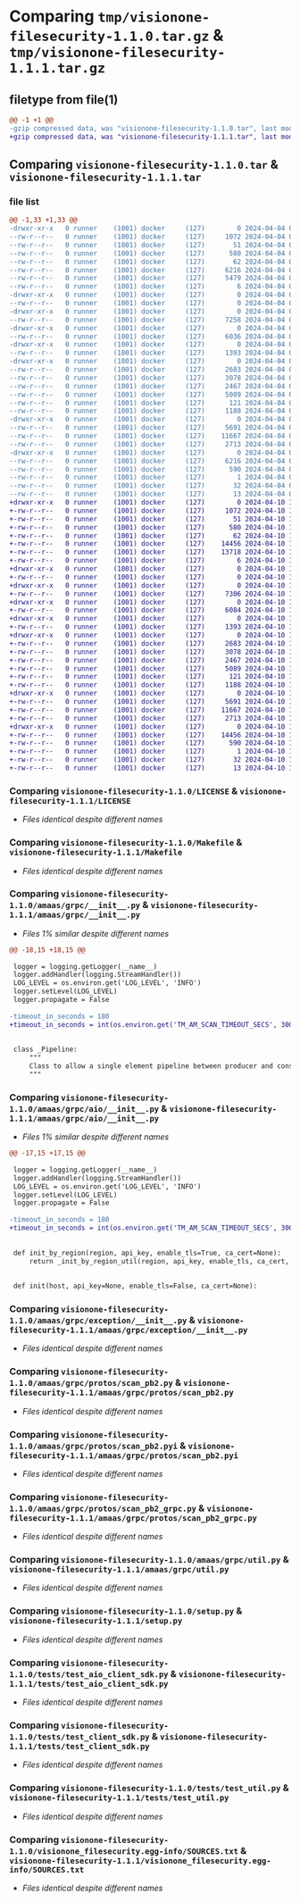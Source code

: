 # Comparing `tmp/visionone-filesecurity-1.1.0.tar.gz` & `tmp/visionone-filesecurity-1.1.1.tar.gz`

## filetype from file(1)

```diff
@@ -1 +1 @@
-gzip compressed data, was "visionone-filesecurity-1.1.0.tar", last modified: Thu Apr  4 04:43:40 2024, max compression
+gzip compressed data, was "visionone-filesecurity-1.1.1.tar", last modified: Wed Apr 10 19:06:55 2024, max compression
```

## Comparing `visionone-filesecurity-1.1.0.tar` & `visionone-filesecurity-1.1.1.tar`

### file list

```diff
@@ -1,33 +1,33 @@
-drwxr-xr-x   0 runner    (1001) docker     (127)        0 2024-04-04 04:43:40.734266 visionone-filesecurity-1.1.0/
--rw-r--r--   0 runner    (1001) docker     (127)     1072 2024-04-04 04:42:32.000000 visionone-filesecurity-1.1.0/LICENSE
--rw-r--r--   0 runner    (1001) docker     (127)       51 2024-04-04 04:42:32.000000 visionone-filesecurity-1.1.0/MANIFEST.in
--rw-r--r--   0 runner    (1001) docker     (127)      580 2024-04-04 04:42:32.000000 visionone-filesecurity-1.1.0/Makefile
--rw-r--r--   0 runner    (1001) docker     (127)       62 2024-04-04 04:42:32.000000 visionone-filesecurity-1.1.0/NOTICE
--rw-r--r--   0 runner    (1001) docker     (127)     6216 2024-04-04 04:43:40.734266 visionone-filesecurity-1.1.0/PKG-INFO
--rw-r--r--   0 runner    (1001) docker     (127)     5479 2024-04-04 04:42:32.000000 visionone-filesecurity-1.1.0/README.md
--rw-r--r--   0 runner    (1001) docker     (127)        6 2024-04-04 04:42:32.000000 visionone-filesecurity-1.1.0/VERSION
-drwxr-xr-x   0 runner    (1001) docker     (127)        0 2024-04-04 04:43:40.734266 visionone-filesecurity-1.1.0/amaas/
--rw-r--r--   0 runner    (1001) docker     (127)        0 2024-04-04 04:42:32.000000 visionone-filesecurity-1.1.0/amaas/__init__.py
-drwxr-xr-x   0 runner    (1001) docker     (127)        0 2024-04-04 04:43:40.734266 visionone-filesecurity-1.1.0/amaas/grpc/
--rw-r--r--   0 runner    (1001) docker     (127)     7258 2024-04-04 04:42:32.000000 visionone-filesecurity-1.1.0/amaas/grpc/__init__.py
-drwxr-xr-x   0 runner    (1001) docker     (127)        0 2024-04-04 04:43:40.734266 visionone-filesecurity-1.1.0/amaas/grpc/aio/
--rw-r--r--   0 runner    (1001) docker     (127)     6036 2024-04-04 04:42:32.000000 visionone-filesecurity-1.1.0/amaas/grpc/aio/__init__.py
-drwxr-xr-x   0 runner    (1001) docker     (127)        0 2024-04-04 04:43:40.734266 visionone-filesecurity-1.1.0/amaas/grpc/exception/
--rw-r--r--   0 runner    (1001) docker     (127)     1393 2024-04-04 04:42:32.000000 visionone-filesecurity-1.1.0/amaas/grpc/exception/__init__.py
-drwxr-xr-x   0 runner    (1001) docker     (127)        0 2024-04-04 04:43:40.734266 visionone-filesecurity-1.1.0/amaas/grpc/protos/
--rw-r--r--   0 runner    (1001) docker     (127)     2683 2024-04-04 04:43:39.000000 visionone-filesecurity-1.1.0/amaas/grpc/protos/scan_pb2.py
--rw-r--r--   0 runner    (1001) docker     (127)     3078 2024-04-04 04:43:39.000000 visionone-filesecurity-1.1.0/amaas/grpc/protos/scan_pb2.pyi
--rw-r--r--   0 runner    (1001) docker     (127)     2467 2024-04-04 04:43:39.000000 visionone-filesecurity-1.1.0/amaas/grpc/protos/scan_pb2_grpc.py
--rw-r--r--   0 runner    (1001) docker     (127)     5089 2024-04-04 04:42:32.000000 visionone-filesecurity-1.1.0/amaas/grpc/util.py
--rw-r--r--   0 runner    (1001) docker     (127)      121 2024-04-04 04:43:40.734266 visionone-filesecurity-1.1.0/setup.cfg
--rw-r--r--   0 runner    (1001) docker     (127)     1188 2024-04-04 04:43:40.000000 visionone-filesecurity-1.1.0/setup.py
-drwxr-xr-x   0 runner    (1001) docker     (127)        0 2024-04-04 04:43:40.734266 visionone-filesecurity-1.1.0/tests/
--rw-r--r--   0 runner    (1001) docker     (127)     5691 2024-04-04 04:42:32.000000 visionone-filesecurity-1.1.0/tests/test_aio_client_sdk.py
--rw-r--r--   0 runner    (1001) docker     (127)    11667 2024-04-04 04:42:32.000000 visionone-filesecurity-1.1.0/tests/test_client_sdk.py
--rw-r--r--   0 runner    (1001) docker     (127)     2713 2024-04-04 04:42:32.000000 visionone-filesecurity-1.1.0/tests/test_util.py
-drwxr-xr-x   0 runner    (1001) docker     (127)        0 2024-04-04 04:43:40.734266 visionone-filesecurity-1.1.0/visionone_filesecurity.egg-info/
--rw-r--r--   0 runner    (1001) docker     (127)     6216 2024-04-04 04:43:40.000000 visionone-filesecurity-1.1.0/visionone_filesecurity.egg-info/PKG-INFO
--rw-r--r--   0 runner    (1001) docker     (127)      590 2024-04-04 04:43:40.000000 visionone-filesecurity-1.1.0/visionone_filesecurity.egg-info/SOURCES.txt
--rw-r--r--   0 runner    (1001) docker     (127)        1 2024-04-04 04:43:40.000000 visionone-filesecurity-1.1.0/visionone_filesecurity.egg-info/dependency_links.txt
--rw-r--r--   0 runner    (1001) docker     (127)       32 2024-04-04 04:43:40.000000 visionone-filesecurity-1.1.0/visionone_filesecurity.egg-info/requires.txt
--rw-r--r--   0 runner    (1001) docker     (127)       13 2024-04-04 04:43:40.000000 visionone-filesecurity-1.1.0/visionone_filesecurity.egg-info/top_level.txt
+drwxr-xr-x   0 runner    (1001) docker     (127)        0 2024-04-10 19:06:55.974519 visionone-filesecurity-1.1.1/
+-rw-r--r--   0 runner    (1001) docker     (127)     1072 2024-04-10 19:05:47.000000 visionone-filesecurity-1.1.1/LICENSE
+-rw-r--r--   0 runner    (1001) docker     (127)       51 2024-04-10 19:05:47.000000 visionone-filesecurity-1.1.1/MANIFEST.in
+-rw-r--r--   0 runner    (1001) docker     (127)      580 2024-04-10 19:05:47.000000 visionone-filesecurity-1.1.1/Makefile
+-rw-r--r--   0 runner    (1001) docker     (127)       62 2024-04-10 19:05:47.000000 visionone-filesecurity-1.1.1/NOTICE
+-rw-r--r--   0 runner    (1001) docker     (127)    14456 2024-04-10 19:06:55.974519 visionone-filesecurity-1.1.1/PKG-INFO
+-rw-r--r--   0 runner    (1001) docker     (127)    13718 2024-04-10 19:05:47.000000 visionone-filesecurity-1.1.1/README.md
+-rw-r--r--   0 runner    (1001) docker     (127)        6 2024-04-10 19:05:47.000000 visionone-filesecurity-1.1.1/VERSION
+drwxr-xr-x   0 runner    (1001) docker     (127)        0 2024-04-10 19:06:55.970519 visionone-filesecurity-1.1.1/amaas/
+-rw-r--r--   0 runner    (1001) docker     (127)        0 2024-04-10 19:05:47.000000 visionone-filesecurity-1.1.1/amaas/__init__.py
+drwxr-xr-x   0 runner    (1001) docker     (127)        0 2024-04-10 19:06:55.974519 visionone-filesecurity-1.1.1/amaas/grpc/
+-rw-r--r--   0 runner    (1001) docker     (127)     7306 2024-04-10 19:05:47.000000 visionone-filesecurity-1.1.1/amaas/grpc/__init__.py
+drwxr-xr-x   0 runner    (1001) docker     (127)        0 2024-04-10 19:06:55.974519 visionone-filesecurity-1.1.1/amaas/grpc/aio/
+-rw-r--r--   0 runner    (1001) docker     (127)     6084 2024-04-10 19:05:47.000000 visionone-filesecurity-1.1.1/amaas/grpc/aio/__init__.py
+drwxr-xr-x   0 runner    (1001) docker     (127)        0 2024-04-10 19:06:55.974519 visionone-filesecurity-1.1.1/amaas/grpc/exception/
+-rw-r--r--   0 runner    (1001) docker     (127)     1393 2024-04-10 19:05:47.000000 visionone-filesecurity-1.1.1/amaas/grpc/exception/__init__.py
+drwxr-xr-x   0 runner    (1001) docker     (127)        0 2024-04-10 19:06:55.974519 visionone-filesecurity-1.1.1/amaas/grpc/protos/
+-rw-r--r--   0 runner    (1001) docker     (127)     2683 2024-04-10 19:06:54.000000 visionone-filesecurity-1.1.1/amaas/grpc/protos/scan_pb2.py
+-rw-r--r--   0 runner    (1001) docker     (127)     3078 2024-04-10 19:06:54.000000 visionone-filesecurity-1.1.1/amaas/grpc/protos/scan_pb2.pyi
+-rw-r--r--   0 runner    (1001) docker     (127)     2467 2024-04-10 19:06:54.000000 visionone-filesecurity-1.1.1/amaas/grpc/protos/scan_pb2_grpc.py
+-rw-r--r--   0 runner    (1001) docker     (127)     5089 2024-04-10 19:05:47.000000 visionone-filesecurity-1.1.1/amaas/grpc/util.py
+-rw-r--r--   0 runner    (1001) docker     (127)      121 2024-04-10 19:06:55.974519 visionone-filesecurity-1.1.1/setup.cfg
+-rw-r--r--   0 runner    (1001) docker     (127)     1188 2024-04-10 19:06:55.000000 visionone-filesecurity-1.1.1/setup.py
+drwxr-xr-x   0 runner    (1001) docker     (127)        0 2024-04-10 19:06:55.974519 visionone-filesecurity-1.1.1/tests/
+-rw-r--r--   0 runner    (1001) docker     (127)     5691 2024-04-10 19:05:47.000000 visionone-filesecurity-1.1.1/tests/test_aio_client_sdk.py
+-rw-r--r--   0 runner    (1001) docker     (127)    11667 2024-04-10 19:05:47.000000 visionone-filesecurity-1.1.1/tests/test_client_sdk.py
+-rw-r--r--   0 runner    (1001) docker     (127)     2713 2024-04-10 19:05:47.000000 visionone-filesecurity-1.1.1/tests/test_util.py
+drwxr-xr-x   0 runner    (1001) docker     (127)        0 2024-04-10 19:06:55.974519 visionone-filesecurity-1.1.1/visionone_filesecurity.egg-info/
+-rw-r--r--   0 runner    (1001) docker     (127)    14456 2024-04-10 19:06:55.000000 visionone-filesecurity-1.1.1/visionone_filesecurity.egg-info/PKG-INFO
+-rw-r--r--   0 runner    (1001) docker     (127)      590 2024-04-10 19:06:55.000000 visionone-filesecurity-1.1.1/visionone_filesecurity.egg-info/SOURCES.txt
+-rw-r--r--   0 runner    (1001) docker     (127)        1 2024-04-10 19:06:55.000000 visionone-filesecurity-1.1.1/visionone_filesecurity.egg-info/dependency_links.txt
+-rw-r--r--   0 runner    (1001) docker     (127)       32 2024-04-10 19:06:55.000000 visionone-filesecurity-1.1.1/visionone_filesecurity.egg-info/requires.txt
+-rw-r--r--   0 runner    (1001) docker     (127)       13 2024-04-10 19:06:55.000000 visionone-filesecurity-1.1.1/visionone_filesecurity.egg-info/top_level.txt
```

### Comparing `visionone-filesecurity-1.1.0/LICENSE` & `visionone-filesecurity-1.1.1/LICENSE`

 * *Files identical despite different names*

### Comparing `visionone-filesecurity-1.1.0/Makefile` & `visionone-filesecurity-1.1.1/Makefile`

 * *Files identical despite different names*

### Comparing `visionone-filesecurity-1.1.0/amaas/grpc/__init__.py` & `visionone-filesecurity-1.1.1/amaas/grpc/__init__.py`

 * *Files 1% similar despite different names*

```diff
@@ -18,15 +18,15 @@
 
 logger = logging.getLogger(__name__)
 logger.addHandler(logging.StreamHandler())
 LOG_LEVEL = os.environ.get('LOG_LEVEL', 'INFO')
 logger.setLevel(LOG_LEVEL)
 logger.propagate = False
 
-timeout_in_seconds = 180
+timeout_in_seconds = int(os.environ.get('TM_AM_SCAN_TIMEOUT_SECS', 300))
 
 
 class _Pipeline:
     """
     Class to allow a single element pipeline between producer and consumer.
     """
```

### Comparing `visionone-filesecurity-1.1.0/amaas/grpc/aio/__init__.py` & `visionone-filesecurity-1.1.1/amaas/grpc/aio/__init__.py`

 * *Files 1% similar despite different names*

```diff
@@ -17,15 +17,15 @@
 
 logger = logging.getLogger(__name__)
 logger.addHandler(logging.StreamHandler())
 LOG_LEVEL = os.environ.get('LOG_LEVEL', 'INFO')
 logger.setLevel(LOG_LEVEL)
 logger.propagate = False
 
-timeout_in_seconds = 180
+timeout_in_seconds = int(os.environ.get('TM_AM_SCAN_TIMEOUT_SECS', 300))
 
 
 def init_by_region(region, api_key, enable_tls=True, ca_cert=None):
     return _init_by_region_util(region, api_key, enable_tls, ca_cert, True)
 
 
 def init(host, api_key=None, enable_tls=False, ca_cert=None):
```

### Comparing `visionone-filesecurity-1.1.0/amaas/grpc/exception/__init__.py` & `visionone-filesecurity-1.1.1/amaas/grpc/exception/__init__.py`

 * *Files identical despite different names*

### Comparing `visionone-filesecurity-1.1.0/amaas/grpc/protos/scan_pb2.py` & `visionone-filesecurity-1.1.1/amaas/grpc/protos/scan_pb2.py`

 * *Files identical despite different names*

### Comparing `visionone-filesecurity-1.1.0/amaas/grpc/protos/scan_pb2.pyi` & `visionone-filesecurity-1.1.1/amaas/grpc/protos/scan_pb2.pyi`

 * *Files identical despite different names*

### Comparing `visionone-filesecurity-1.1.0/amaas/grpc/protos/scan_pb2_grpc.py` & `visionone-filesecurity-1.1.1/amaas/grpc/protos/scan_pb2_grpc.py`

 * *Files identical despite different names*

### Comparing `visionone-filesecurity-1.1.0/amaas/grpc/util.py` & `visionone-filesecurity-1.1.1/amaas/grpc/util.py`

 * *Files identical despite different names*

### Comparing `visionone-filesecurity-1.1.0/setup.py` & `visionone-filesecurity-1.1.1/setup.py`

 * *Files identical despite different names*

### Comparing `visionone-filesecurity-1.1.0/tests/test_aio_client_sdk.py` & `visionone-filesecurity-1.1.1/tests/test_aio_client_sdk.py`

 * *Files identical despite different names*

### Comparing `visionone-filesecurity-1.1.0/tests/test_client_sdk.py` & `visionone-filesecurity-1.1.1/tests/test_client_sdk.py`

 * *Files identical despite different names*

### Comparing `visionone-filesecurity-1.1.0/tests/test_util.py` & `visionone-filesecurity-1.1.1/tests/test_util.py`

 * *Files identical despite different names*

### Comparing `visionone-filesecurity-1.1.0/visionone_filesecurity.egg-info/SOURCES.txt` & `visionone-filesecurity-1.1.1/visionone_filesecurity.egg-info/SOURCES.txt`

 * *Files identical despite different names*

